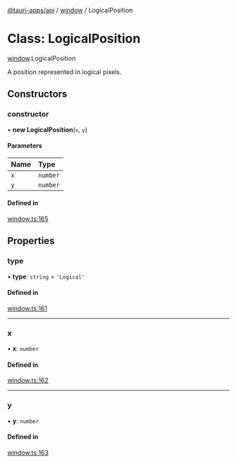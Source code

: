 [@tauri-apps/api](../README.md) / [window](../modules/window.md) / LogicalPosition

# Class: LogicalPosition

[window](../modules/window.md).LogicalPosition

A position represented in logical pixels.

## Constructors

### constructor

• **new LogicalPosition**(`x`, `y`)

#### Parameters

| Name | Type |
| :------ | :------ |
| `x` | `number` |
| `y` | `number` |

#### Defined in

[window.ts:165](https://github.com/tauri-apps/tauri/blob/393c774/tooling/api/src/window.ts#L165)

## Properties

### type

• **type**: `string` = `'Logical'`

#### Defined in

[window.ts:161](https://github.com/tauri-apps/tauri/blob/393c774/tooling/api/src/window.ts#L161)

___

### x

• **x**: `number`

#### Defined in

[window.ts:162](https://github.com/tauri-apps/tauri/blob/393c774/tooling/api/src/window.ts#L162)

___

### y

• **y**: `number`

#### Defined in

[window.ts:163](https://github.com/tauri-apps/tauri/blob/393c774/tooling/api/src/window.ts#L163)
